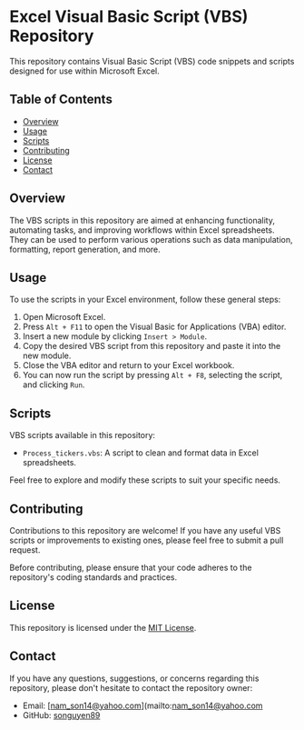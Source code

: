 # Excel Visual Basic Script (VBS) Repository

This repository contains Visual Basic Script (VBS) code snippets and scripts designed for use within Microsoft Excel.

## Table of Contents

- [Overview](#overview)
- [Usage](#usage)
- [Scripts](#scripts)
- [Contributing](#contributing)
- [License](#license)
- [Contact](#contact)

## Overview

The VBS scripts in this repository are aimed at enhancing functionality, automating tasks, and improving workflows within Excel spreadsheets. They can be used to perform various operations such as data manipulation, formatting, report generation, and more.

## Usage

To use the scripts in your Excel environment, follow these general steps:

1. Open Microsoft Excel.
2. Press `Alt + F11` to open the Visual Basic for Applications (VBA) editor.
3. Insert a new module by clicking `Insert > Module`.
4. Copy the desired VBS script from this repository and paste it into the new module.
5. Close the VBA editor and return to your Excel workbook.
6. You can now run the script by pressing `Alt + F8`, selecting the script, and clicking `Run`.

## Scripts

VBS scripts available in this repository:

- `Process_tickers.vbs`: A script to clean and format data in Excel spreadsheets.


Feel free to explore and modify these scripts to suit your specific needs.

## Contributing

Contributions to this repository are welcome! If you have any useful VBS scripts or improvements to existing ones, please feel free to submit a pull request.

Before contributing, please ensure that your code adheres to the repository's coding standards and practices.

## License

This repository is licensed under the [MIT License](LICENSE).

## Contact

If you have any questions, suggestions, or concerns regarding this repository, please don't hesitate to contact the repository owner:

- Email: [nam_son14@yahoo.com](mailto:nam_son14@yahoo.com
- GitHub: [songuyen89](https://github.com/sonnguyen89)
